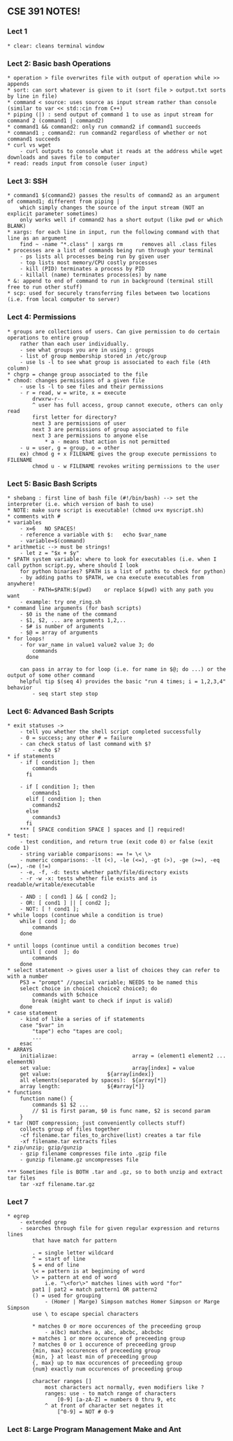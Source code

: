 ## CSE 391 NOTES!


### Lect 1
	* clear: cleans terminal window

### Lect 2: Basic bash Operations
	* operation > file overwrites file with output of operation while >> appends
	* sort: can sort whatever is given to it (sort file > output.txt sorts by line in file)
	* command < source: uses source as input stream rather than console (similar to var << std::cin from C++)
	* piping (|) : send output of command 1 to use as input stream for command 2 (command1 | command2)
	* command1 && command2: only run command2 if command1 succeeds
	* command1 ; command2: run command2 regardless of whether or not command1 succeeds
	* curl vs wget
		- curl outputs to console what it reads at the address while wget downloads and saves file to computer
	* read: reads input from console (user input)

### Lect 3: SSH
	* command1 $(command2) passes the results of command2 as an argument of command1; different from piping | 
		which simply changes the source of the input stream (NOT an explicit parameter sometimes)
		only works well if command2 has a short output (like pwd or which BLANK)	
	* xargs: for each line in input, run the following command with that line as an argument
		find ~ -name "*.class" | xargs rm      removes all .class files
	* processes are a list of commands being run through your terminal
		- ps lists all processes being run by given user
		- top lists most memory/CPU costly processes
		- kill (PID) terminates a process by PID
		- killall (name) terminates process(es) by name
	* &: append to end of command to run in background (terminal still free to run other stuff)
	* scp: used for securely transferring files between two locations (i.e. from local computer to server)

### Lect 4: Permissions
	* groups are collections of users. Can give permission to do certain operations to entire group
		rather than each user individually. 
		- see what groups you are in using : groups
		- list of group membership stored in /etc/group
		- use ls -l to see what group is associated to each file (4th column)
	* chgrp = change group associated to the file
	* chmod: changes permissions of a given file
		- use ls -l to see files and their permissions
		- r = read, w = write, x = execute
			drwxrw-r--
			^ user has full access, group cannot execute, others can only read
			first letter for directory?
			next 3 are permissions of user
			next 3 are permissions of group associated to file
			next 3 are permissions to anyone else
				* a - means that action is not permitted
		- u = user, g = group, o = other
		ex) chmod g + x FILENAME gives the group execute permissions to FILENAME
			chmod u - w FILENAME revokes writing permissions to the user

### Lect 5: Basic Bash Scripts
	* shebang : first line of bash file (#!/bin/bash) --> set the interpreter (i.e. which version of bash to use)
	* NOTE: make sure script is executable! (chmod u+x myscript.sh)
	* comments with #
	* variables
		- x=6   NO SPACES!
		- reference a variable with $:   echo $var_name
		- variable=$(command)
	* arithmetic --> must be strings!
		- let z = "$x + $y"
	* $PATH system variable: where to look for executables (i.e. when I call python script.py, where should I look
		for python binaries? $PATH is a list of paths to check for python)
		- by adding paths to $PATH, we cna execute executables from anywhere!
			- PATH=$PATH:$(pwd)    or replace $(pwd) with any path you want	
		- example: try one_ring.sh 
	* command line arguments (for bash scripts)
		- $0 is the name of the command
		- $1, $2, ... are arguments 1,2,..
		- $# is number of arguments
		- $@ = array of arguments
	* for loops!
		- for var_name in value1 value2 value 3; do
			commands
		  done

		can pass in array to for loop (i.e. for name in $@; do ...) or the output of some other command 
		helpful tip $(seq 4) provides the basic "run 4 times; i = 1,2,3,4" behavior
			- seq start step stop

### Lect 6: Advanced Bash Scripts

	* exit statuses ->
		- tell you whether the shell script completed successfully
		- 0 = success; any other # = failure
		- can check status of last command with $?
			- echo $?
	* if statements
		- if [ condition ]; then
			commands
		  fi

		- if [ condition ]; then
			commands1
		  elif [ condition ]; then
		  	commands2
		  else
		  	commands3
		  fi
		*** [ SPACE condition SPACE ] spaces and [] required! 
	* test:
		- test condition, and return true (exit code 0) or false (exit code 1)
		- string variable comparisons: == != \< \>
		- numeric comparisons: -lt (<), -le (<=), -gt (>), -ge (>=), -eq (==), -ne (!=) 
		- -e, -f, -d: tests whether path/file/directory exists
		- -r -w -x: tests whether file exists and is readable/writable/executable

		- AND : [ cond1 ] && [ cond2 ];
		- OR: [ cond1 ] || [ cond2 ];
		- NOT: [ ! cond1 ];
	* while loops (continue while a condition is true)
		while [ cond ]; do
			commands
		done

	* until loops (continue until a condition becomes true)
		until [ cond  ]; do
			commands
		done
	* select statement -> gives user a list of choices they can refer to with a number
		PS3 = "prompt" //special variable; NEEDS to be named this
		select choice in choice1 choice2 choice3; do
			commands with $choice
			break (might want to check if input is valid)
		done
	* case statement
		- kind of like a series of if statements
		case "$var" in
			"tape") echo "tapes are cool;
			...
		esac
	* ARRAYS
		initializae:                        array = (element1 element2 ... elementN)
		set value:                          array[index] = value 
		get value:     			    ${array[index]} 
		all elements(separated by spaces):  ${array[*]}
		array length:			    ${#array[*]}
	* functions
		function name() {
			commands $1 $2 ... 
			// $1 is first param, $0 is func name, $2 is second param
		}
	* tar (NOT compression; just conveniently collects stuff)
		collects group of files together
		-cf filename.tar files_to_archive(list) creates a tar file
		-xf filename.tar extracts files
	* zip/unzip; gzip/gunzip
		- gzip filename compresses file into .gzip file
		- gunzip filename.gz uncompresses file

	*** Sometimes file is BOTH .tar and .gz, so to both unzip and extract tar files
		tar -xzf filename.tar.gz


### Lect 7
	* egrep
		- extended grep
		- searches through file for given regular expression and returns lines
			that have match for pattern

			. = single letter wildcard
			^ = start of line
			$ = end of line
			\< = pattern is at beginning of word
			\> = pattern at end of word
				i.e. "\<for\>" matches lines with word "for"
			pat1 | pat2 = match pattern1 OR pattern2
			() = used for grouping
				- (Homer | Marge) Simpson matches Homer Simpson or Marge Simpson
			use \ to escape special characters

			* matches 0 or more occurences of the preceeding group
				- a(bc) matches a, abc, abcbc, abcbcbc
			+ matches 1 or more occurence of preceeding group
			? matches 0 or 1 occurence of preceeding group
			{min, max} occurences of preceeding group
			{min, } at least min of preceeding group
			{, max} up to max occurences of preceeding group
			{num} exactly num occurences of preceeding group

			character ranges []
				most characters act normally, even modifiers like ?
				ranges: use - to match range of characters
					[0-9] [a-zA-Z] = numbers 0 thru 9, etc
				^ at front of character set negates it
					[^0-9] = NOT # 0-9


### Lect 8: Large Program Management Make and Ant

